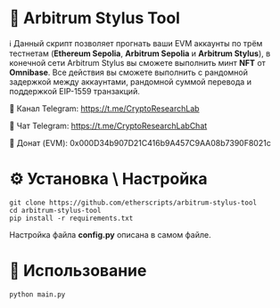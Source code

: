 
# 🔷 Arbitrum Stylus Tool
  
ℹ️ Данный скрипт позволяет прогнать ваши EVM аккаунты по трём тестнетам (**Ethereum Sepolia**, **Arbitrum Sepolia** и **Arbitrum Stylus**), в конечной сети Arbitrum Stylus вы сможете выполнить минт **NFT** от **Omnibase**.  Все действия вы сможете выполнить с рандомной задержкой между аккаунтами, рандомной суммой перевода и поддержкой EIP-1559 транзакций. 
  
📨 Канал Telegram: https://t.me/CryptoResearchLab  
  
💬 Чат Telegram: https://t.me/CryptoResearchLabChat  
  
💸 Донат (EVM): 0x000D34b907D21C416b9A457C9AA08b7390F8021c  
  
# ⚙️ Установка \ Настройка
  

    git clone https://github.com/etherscripts/arbitrum-stylus-tool
    cd arbitrum-stylus-tool
    pip install -r requirements.txt

Настройка файла **config.py** описана в самом файле. 

# 🚀 Использование 

    python main.py

